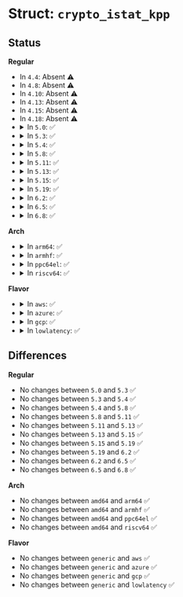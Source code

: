 # Struct: <code>crypto_istat_kpp</code>

## Status
<b>Regular</b>
<ul>
<li>
In <code>4.4</code>: Absent ⚠️
</li>
<li>
In <code>4.8</code>: Absent ⚠️
</li>
<li>
In <code>4.10</code>: Absent ⚠️
</li>
<li>
In <code>4.13</code>: Absent ⚠️
</li>
<li>
In <code>4.15</code>: Absent ⚠️
</li>
<li>
In <code>4.18</code>: Absent ⚠️
</li>
<li>
<details>
<summary>In <code>5.0</code>: ✅</summary>

```c
struct crypto_istat_kpp {
    atomic64_t setsecret_cnt;
    atomic64_t generate_public_key_cnt;
    atomic64_t compute_shared_secret_cnt;
    atomic64_t err_cnt;
};
```
</details>
</li>
<li>
<details>
<summary>In <code>5.3</code>: ✅</summary>

```c
struct crypto_istat_kpp {
    atomic64_t setsecret_cnt;
    atomic64_t generate_public_key_cnt;
    atomic64_t compute_shared_secret_cnt;
    atomic64_t err_cnt;
};
```
</details>
</li>
<li>
<details>
<summary>In <code>5.4</code>: ✅</summary>

```c
struct crypto_istat_kpp {
    atomic64_t setsecret_cnt;
    atomic64_t generate_public_key_cnt;
    atomic64_t compute_shared_secret_cnt;
    atomic64_t err_cnt;
};
```
</details>
</li>
<li>
<details>
<summary>In <code>5.8</code>: ✅</summary>

```c
struct crypto_istat_kpp {
    atomic64_t setsecret_cnt;
    atomic64_t generate_public_key_cnt;
    atomic64_t compute_shared_secret_cnt;
    atomic64_t err_cnt;
};
```
</details>
</li>
<li>
<details>
<summary>In <code>5.11</code>: ✅</summary>

```c
struct crypto_istat_kpp {
    atomic64_t setsecret_cnt;
    atomic64_t generate_public_key_cnt;
    atomic64_t compute_shared_secret_cnt;
    atomic64_t err_cnt;
};
```
</details>
</li>
<li>
<details>
<summary>In <code>5.13</code>: ✅</summary>

```c
struct crypto_istat_kpp {
    atomic64_t setsecret_cnt;
    atomic64_t generate_public_key_cnt;
    atomic64_t compute_shared_secret_cnt;
    atomic64_t err_cnt;
};
```
</details>
</li>
<li>
<details>
<summary>In <code>5.15</code>: ✅</summary>

```c
struct crypto_istat_kpp {
    atomic64_t setsecret_cnt;
    atomic64_t generate_public_key_cnt;
    atomic64_t compute_shared_secret_cnt;
    atomic64_t err_cnt;
};
```
</details>
</li>
<li>
<details>
<summary>In <code>5.19</code>: ✅</summary>

```c
struct crypto_istat_kpp {
    atomic64_t setsecret_cnt;
    atomic64_t generate_public_key_cnt;
    atomic64_t compute_shared_secret_cnt;
    atomic64_t err_cnt;
};
```
</details>
</li>
<li>
<details>
<summary>In <code>6.2</code>: ✅</summary>

```c
struct crypto_istat_kpp {
    atomic64_t setsecret_cnt;
    atomic64_t generate_public_key_cnt;
    atomic64_t compute_shared_secret_cnt;
    atomic64_t err_cnt;
};
```
</details>
</li>
<li>
<details>
<summary>In <code>6.5</code>: ✅</summary>

```c
struct crypto_istat_kpp {
    atomic64_t setsecret_cnt;
    atomic64_t generate_public_key_cnt;
    atomic64_t compute_shared_secret_cnt;
    atomic64_t err_cnt;
};
```
</details>
</li>
<li>
<details>
<summary>In <code>6.8</code>: ✅</summary>

```c
struct crypto_istat_kpp {
    atomic64_t setsecret_cnt;
    atomic64_t generate_public_key_cnt;
    atomic64_t compute_shared_secret_cnt;
    atomic64_t err_cnt;
};
```
</details>
</li>
</ul>
<b>Arch</b>
<ul>
<li>
<details>
<summary>In <code>arm64</code>: ✅</summary>

```c
struct crypto_istat_kpp {
    atomic64_t setsecret_cnt;
    atomic64_t generate_public_key_cnt;
    atomic64_t compute_shared_secret_cnt;
    atomic64_t err_cnt;
};
```
</details>
</li>
<li>
<details>
<summary>In <code>armhf</code>: ✅</summary>

```c
struct crypto_istat_kpp {
    atomic64_t setsecret_cnt;
    atomic64_t generate_public_key_cnt;
    atomic64_t compute_shared_secret_cnt;
    atomic64_t err_cnt;
};
```
</details>
</li>
<li>
<details>
<summary>In <code>ppc64el</code>: ✅</summary>

```c
struct crypto_istat_kpp {
    atomic64_t setsecret_cnt;
    atomic64_t generate_public_key_cnt;
    atomic64_t compute_shared_secret_cnt;
    atomic64_t err_cnt;
};
```
</details>
</li>
<li>
<details>
<summary>In <code>riscv64</code>: ✅</summary>

```c
struct crypto_istat_kpp {
    atomic64_t setsecret_cnt;
    atomic64_t generate_public_key_cnt;
    atomic64_t compute_shared_secret_cnt;
    atomic64_t err_cnt;
};
```
</details>
</li>
</ul>
<b>Flavor</b>
<ul>
<li>
<details>
<summary>In <code>aws</code>: ✅</summary>

```c
struct crypto_istat_kpp {
    atomic64_t setsecret_cnt;
    atomic64_t generate_public_key_cnt;
    atomic64_t compute_shared_secret_cnt;
    atomic64_t err_cnt;
};
```
</details>
</li>
<li>
<details>
<summary>In <code>azure</code>: ✅</summary>

```c
struct crypto_istat_kpp {
    atomic64_t setsecret_cnt;
    atomic64_t generate_public_key_cnt;
    atomic64_t compute_shared_secret_cnt;
    atomic64_t err_cnt;
};
```
</details>
</li>
<li>
<details>
<summary>In <code>gcp</code>: ✅</summary>

```c
struct crypto_istat_kpp {
    atomic64_t setsecret_cnt;
    atomic64_t generate_public_key_cnt;
    atomic64_t compute_shared_secret_cnt;
    atomic64_t err_cnt;
};
```
</details>
</li>
<li>
<details>
<summary>In <code>lowlatency</code>: ✅</summary>

```c
struct crypto_istat_kpp {
    atomic64_t setsecret_cnt;
    atomic64_t generate_public_key_cnt;
    atomic64_t compute_shared_secret_cnt;
    atomic64_t err_cnt;
};
```
</details>
</li>
</ul>

## Differences
<b>Regular</b>
<ul>
<li>
No changes between <code>5.0</code> and <code>5.3</code> ✅
</li>
<li>
No changes between <code>5.3</code> and <code>5.4</code> ✅
</li>
<li>
No changes between <code>5.4</code> and <code>5.8</code> ✅
</li>
<li>
No changes between <code>5.8</code> and <code>5.11</code> ✅
</li>
<li>
No changes between <code>5.11</code> and <code>5.13</code> ✅
</li>
<li>
No changes between <code>5.13</code> and <code>5.15</code> ✅
</li>
<li>
No changes between <code>5.15</code> and <code>5.19</code> ✅
</li>
<li>
No changes between <code>5.19</code> and <code>6.2</code> ✅
</li>
<li>
No changes between <code>6.2</code> and <code>6.5</code> ✅
</li>
<li>
No changes between <code>6.5</code> and <code>6.8</code> ✅
</li>
</ul>
<b>Arch</b>
<ul>
<li>
No changes between <code>amd64</code> and <code>arm64</code> ✅
</li>
<li>
No changes between <code>amd64</code> and <code>armhf</code> ✅
</li>
<li>
No changes between <code>amd64</code> and <code>ppc64el</code> ✅
</li>
<li>
No changes between <code>amd64</code> and <code>riscv64</code> ✅
</li>
</ul>
<b>Flavor</b>
<ul>
<li>
No changes between <code>generic</code> and <code>aws</code> ✅
</li>
<li>
No changes between <code>generic</code> and <code>azure</code> ✅
</li>
<li>
No changes between <code>generic</code> and <code>gcp</code> ✅
</li>
<li>
No changes between <code>generic</code> and <code>lowlatency</code> ✅
</li>
</ul>
